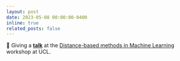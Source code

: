 ```yaml
---
layout: post
date: 2023-05-08 00:00:00-0400
inline: true
related_posts: false
---
```


💬 Giving a [**talk**](https://www.youtube.com/watch?v=exhkRsqq6HA) at the [Distance-based methods in Machine Learning](https://dbmml.github.io/) workshop at UCL. 
